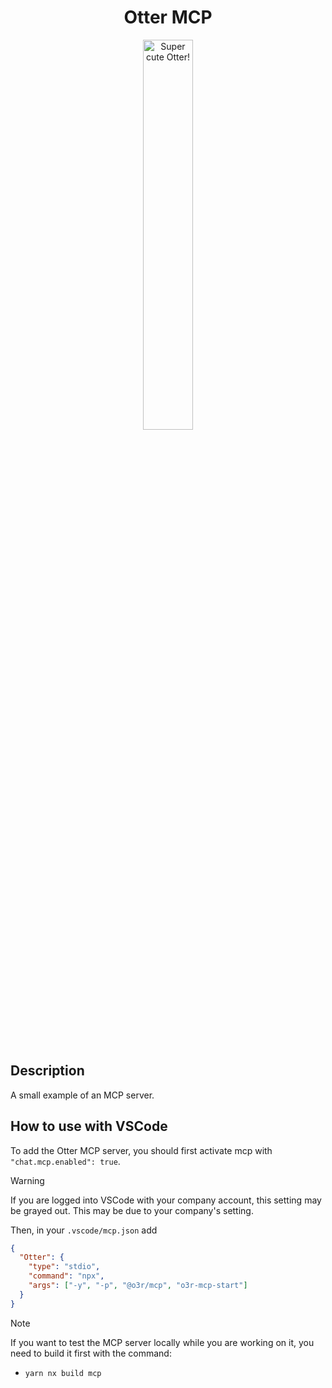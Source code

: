 <h1 align="center">Otter MCP</h1>
<p align="center">
  <img src="https://raw.githubusercontent.com/AmadeusITGroup/otter/main/assets/logo/otter.png" alt="Super cute Otter!" width="40%"/>
</p>

<br />
<br />

## Description

A small example of an MCP server.

## How to use with VSCode

To add the Otter MCP server, you should first activate mcp with `"chat.mcp.enabled": true`.

> [!WARNING]
> If you are logged into VSCode with your company account,
> this setting may be grayed out. This may be due to your company's setting.

Then, in your `.vscode/mcp.json` add

```json
{
  "Otter": {
    "type": "stdio",
    "command": "npx",
    "args": ["-y", "-p", "@o3r/mcp", "o3r-mcp-start"]
  }
}
```

> [!NOTE]
> If you want to test the MCP server locally while you are working on it,
> you need to build it first with the command:
> - `yarn nx build mcp`
